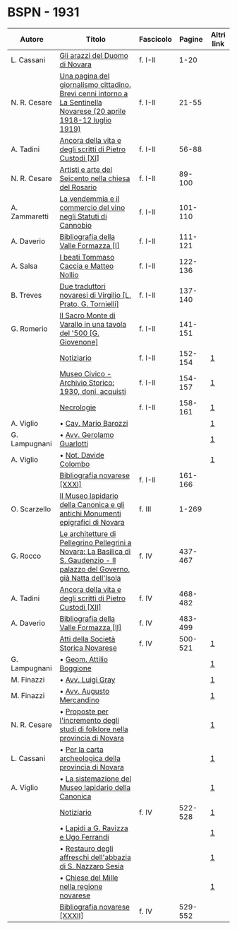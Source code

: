 # BSPN - 1931

| Autore        | Titolo                                                                                                                                                                             | Fascicolo | Pagine  | Altri link                                             |
|---------------|------------------------------------------------------------------------------------------------------------------------------------------------------------------------------------|-----------|---------|--------------------------------------------------------|
| L. Cassani    | [Gli arazzi del Duomo di Novara](https://en.calameo.com/read/00726073571b44b918d65)                                                                                                | f. I-II   | 1-20    |                                                        |
| N. R. Cesare  | [Una pagina del giornalismo cittadino. Brevi cenni intorno a La Sentinella Novarese (20 aprile 1918-12 luglio 1919)](https://en.calameo.com/read/00726073571b44b918d65)            | f. I-II   | 21-55   |                                                        |
| A. Tadini     | [Ancora della vita e degli scritti di Pietro Custodi [XI]](https://en.calameo.com/read/00726073571b44b918d65)                                                                      | f. I-II   | 56-88   |                                                        |
| N. R. Cesare  | [Artisti e arte del Seicento nella chiesa del Rosario](https://en.calameo.com/read/00726073571b44b918d65)                                                                          | f. I-II   | 89-100  |                                                        |
| A. Zammaretti | [La vendemmia e il commercio del vino negli Statuti di Cannobio](https://en.calameo.com/read/00726073571b44b918d65)                                                                | f. I-II   | 101-110 |                                                        |
| A. Daverio    | [Bibliografia della Valle Formazza [I]](https://en.calameo.com/read/00726073571b44b918d65)                                                                                         | f. I-II   | 111-121 |                                                        |
| A. Salsa      | [I beati Tommaso Caccia e Matteo Nollio](https://en.calameo.com/read/00726073571b44b918d65)                                                                                        | f. I-II   | 122-136 |                                                        |
| B. Treves     | [Due traduttori novaresi di Virgilio [L. Prato, G. Tornielli]](https://en.calameo.com/read/00726073571b44b918d65)                                                                  | f. I-II   | 137-140 |                                                        |
| G. Romerio    | [Il Sacro Monte di Varallo in una tavola del '500 [G. Giovenone]](https://en.calameo.com/read/00726073571b44b918d65)                                                               | f. I-II   | 141-151 |                                                        |
|               | [Notiziario](http://www.ssno.it/BSPNo/bspn_not31.html#311a)                                                                                                                        | f. I-II   | 152-154 | [1](https://en.calameo.com/read/00726073571b44b918d65) |
|               | [Museo Civico - Archivio Storico: 1930, doni, acquisti](http://www.ssno.it/BSPNo/bspn_not31.html#311b)                                                                             | f. I-II   | 154-157 | [1](https://en.calameo.com/read/00726073571b44b918d65) |
|               | [Necrologie](http://www.ssno.it/BSPNo/bspn_not31.html#311c)                                                                                                                        | f. I-II   | 158-161 | [1](https://en.calameo.com/read/00726073571b44b918d65) |
| A. Viglio     | • [Cav. Mario Barozzi](http://www.ssno.it/BSPNo/bspn_not31.html#bar)                                                                                                               |           |         | [1](https://en.calameo.com/read/00726073571b44b918d65) |
| G. Lampugnani | • [Avv. Gerolamo Guarlotti](http://www.ssno.it/BSPNo/bspn_not31.html#guar)                                                                                                         |           |         | [1](https://en.calameo.com/read/00726073571b44b918d65) |
| A. Viglio     | • [Not. Davide Colombo](http://www.ssno.it/BSPNo/bspn_not31.html#col)                                                                                                              |           |         | [1](https://en.calameo.com/read/00726073571b44b918d65) |
|               | [Bibliografia novarese [XXXI]](https://en.calameo.com/read/00726073571b44b918d65)                                                                                                  | f. I-II   | 161-166 |                                                        |
| O. Scarzello  | [Il Museo lapidario della Canonica e gli antichi Monumenti epigrafici di Novara](https://en.calameo.com/read/0072607351e174d9a89f7)                                                | f. III    | 1-269   |                                                        |
| G. Rocco      | [Le architetture di Pellegrino Pellegrini a Novara: La Basilica di S. Gaudenzio - Il palazzo del Governo, già Natta dell'Isola](https://en.calameo.com/read/007260735605926c012d9) | f. IV     | 437-467 |                                                        |
| A. Tadini     | [Ancora della vita e degli scritti di Pietro Custodi [XII]](https://en.calameo.com/read/007260735605926c012d9)                                                                     | f. IV     | 468-482 |                                                        |
| A. Daverio    | [Bibliografia della Valle Formazza [II]](https://en.calameo.com/read/007260735605926c012d9)                                                                                        | f. IV     | 483-499 |                                                        |
|               | [Atti della Società Storica Novarese](http://www.ssno.it/BSPNo/bspn_not31.html#314a)                                                                                               | f. IV     | 500-521 | [1](https://en.calameo.com/read/007260735605926c012d9) |
| G. Lampugnani | • [Geom. Attilio Boggione](http://www.ssno.it/BSPNo/bspn_not31.html#bogg)                                                                                                          |           |         | [1](https://en.calameo.com/read/007260735605926c012d9) |
| M. Finazzi    | • [Avv. Luigi Gray](http://www.ssno.it/BSPNo/bspn_not31.html#gray)                                                                                                                 |           |         | [1](https://en.calameo.com/read/007260735605926c012d9) |
| M. Finazzi    | • [Avv. Augusto Mercandino](http://www.ssno.it/BSPNo/bspn_not31.html#merc)                                                                                                         |           |         | [1](https://en.calameo.com/read/007260735605926c012d9) |
| N. R. Cesare  | • [Proposte per l'incremento degli studi di folklore nella provincia di Novara](http://www.ssno.it/BSPNo/bspn_not31.html#folk)                                                     |           |         | [1](https://en.calameo.com/read/007260735605926c012d9) |
| L. Cassani    | • [Per la carta archeologica della provincia di Novara](http://www.ssno.it/BSPNo/bspn_not31.html#archeo)                                                                           |           |         | [1](https://en.calameo.com/read/007260735605926c012d9) |
| A. Viglio     | • [La sistemazione del Museo lapidario della Canonica](http://www.ssno.it/BSPNo/bspn_not31.html#lapi)                                                                              |           |         | [1](https://en.calameo.com/read/007260735605926c012d9) |
|               | [Notiziario](http://www.ssno.it/BSPNo/bspn_not31.html#314b)                                                                                                                        | f. IV     | 522-528 | [1](https://en.calameo.com/read/007260735605926c012d9) |
|               | • [Lapidi a G. Ravizza e Ugo Ferrandi](http://www.ssno.it/BSPNo/bspn_not31.html#lap2)                                                                                              |           |         | [1](https://en.calameo.com/read/007260735605926c012d9) |
|               | • [Restauro degli affreschi dell'abbazia di S. Nazzaro Sesia](http://www.ssno.it/BSPNo/bspn_not31.html#rest)                                                                       |           |         | [1](https://en.calameo.com/read/007260735605926c012d9) |
|               | • [Chiese del Mille nella regione novarese](http://www.ssno.it/BSPNo/bspn_not31.html#mille)                                                                                        |           |         | [1](https://en.calameo.com/read/007260735605926c012d9) |
|               | [Bibliografia novarese [XXXII]](https://en.calameo.com/read/007260735605926c012d9)                                                                                                 | f. IV     | 529-552 |                                                        |
